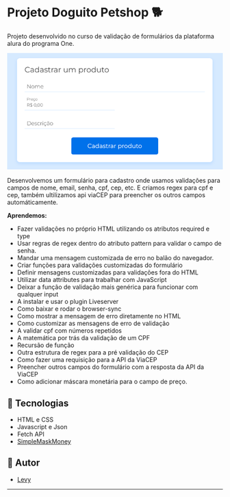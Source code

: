 # Projeto Doguito Petshop 🐕

Projeto desenvolvido no curso de validação de formulários da plataforma alura do programa One.

![Formulário](./assets/github/doguito.png)

Desenvolvemos um formulário para cadastro onde usamos validações para campos de nome, email, senha, cpf, cep, etc. E criamos regex para cpf e cep, também  ultilizamos api viaCEP para preencher os outros campos automáticamente.

**Aprendemos:**

   - Fazer validações no próprio HTML utilizando os atributos required e type
   - Usar regras de regex dentro do atributo pattern para validar o campo de senha.
   - Mandar uma mensagem customizada de erro no balão do navegador.
   - Criar funções para validações customizadas do formulário
   - Definir mensagens customizadas para validações fora do HTML
   - Utilizar data attributes para trabalhar com JavaScript
   - Deixar a função de validação mais genérica para funcionar com qualquer input
   - A instalar e usar o plugin Liveserver
   - Como baixar e rodar o browser-sync
   - Como mostrar a mensagem de erro diretamente no HTML
   - Como customizar as mensagens de erro de validação
   - A validar cpf com números repetidos
   - A matemática por trás da validação de um CPF
   - Recursão de função
   - Outra estrutura de regex para a pré validação do CEP
   - Como fazer uma requisição para a API da ViaCEP
   - Preencher outros campos do formulário com a resposta da API da ViaCEP
   - Como adicionar máscara monetária para o campo de preço.

 ## 🚀 Tecnologias

 - HTML e CSS
 - Javascript e Json
 - Fetch API
 - [SimpleMaskMoney](https://github.com/codermarcos/simple-mask-money)

 ## 📝 Autor

 - [Levy](https://www.linkedin.com/in/levy-matias/)

---